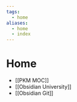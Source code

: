 ```yaml
---
tags:
  - home
aliases:
  - home
  - index
---
```


# Home

- [[PKM MOC]]
- [[Obsidian University]]
- [[Obsidian Git]]
